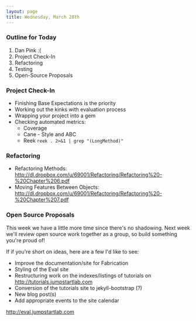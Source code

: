 ```yaml
---
layout: page
title: Wednesday, March 28th
---
```


### Outline for Today

1. Dan Pink :(
2. Project Check-In
3. Refactoring
4. Testing
5. Open-Source Proposals

### Project Check-In

* Finishing Base Expectations is the priority
* Working out the kinks with evaluation process
* Wrapping your project into a gem
* Checking automated metrics:
  * Coverage
  * Cane - Style and ABC
  * Reek `reek . 2>&1 | grep "(LongMethod)"`

### Refactoring

* Refactoring Methods: http://dl.dropbox.com/u/69001/Refactoring/Refactoring%20-%20Chapter%206.pdf
* Moving Features Between Objects: http://dl.dropbox.com/u/69001/Refactoring/Refactoring%20-%20Chapter%207.pdf

### Open Source Proposals

This week we have a little more time since there's no shadowing. Next week we'll review open source work together as a group, so build something you're proud of!

If if you're short on ideas, here are a few I'd like to see:

* Improve the documentation/site for Fabrication
* Styling of the Eval site
* Restructuring work on the indexes/listings of tutorials on http://tutorials.jumpstartlab.com
* Conversion of the tutorials site to jekyll-bootstrap (?)
* New blog post(s)
* Add appropriate events to the site calendar

http://eval.jumpstartlab.com
